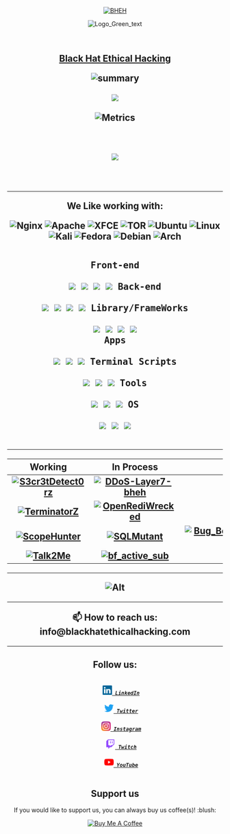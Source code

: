 <p align="center">
  <a href="https://www.blackhatethicalhacking.com">
    <img src="https://pbs.twimg.com/profile_banners/770898848197795840/1650879597/1500x500" width="500px" height="100" alt="BHEH">
  </a>
</p>

<p align="center">
  <img src="https://user-images.githubusercontent.com/13942386/220196179-678a1651-83ba-4c95-bf93-5374dd7d9022.png" alt="Logo_Green_text" width="400px" height="300">
</p>
<p align="center">
<img src="https://camo.githubusercontent.com/82291b0fe831bfc6781e07fc5090cbd0a8b912bb8b8d4fec0696c881834f81ac/68747470733a2f2f70726f626f742e6d656469612f394575424971676170492e676966" width="350" height="1">
</p>
<h2 align="center"><u>Black Hat Ethical Hacking</u>

![summary](https://github-profile-summary-cards.vercel.app/api/cards/profile-details?username=blackhatethicalhacking&theme=monokai)


<p align="center">
  <a align="center" href="https://github.com/blackhatethicalhacking" target="_blank"><img src="https://img.shields.io/badge/Github-blackhatethicalhacking-green?style=for-the-badge&logo=github"></a>
</p>

![Metrics](https://metrics.lecoq.io/blackhatethicalhacking?template=classic&stargazers=1&lines=1&repositories=1&discussions=1&achievements=1&notable=1&activity=1&traffic=1&code=1&base=header%2C%20activity%2C%20community%2C%20repositories%2C%20metadata&base.indepth=false&base.hireable=false&base.skip=false&repositories.batch=100&repositories.forks=false&repositories.affiliations=owner&stargazers=false&stargazers.charts=true&stargazers.charts.type=classic&stargazers.worldmap=true&stargazers.worldmap.sample=0&lines=false&lines.sections=base&lines.repositories.limit=4&lines.history.limit=2&repositories=false&repositories.pinned=0&repositories.starred=0&repositories.random=0&repositories.order=featured%2C%20pinned%2C%20starred%2C%20random&discussions=false&discussions.categories=true&discussions.categories.limit=0&achievements=false&achievements.threshold=C&achievements.secrets=true&achievements.display=compact&achievements.limit=0&notable=false&notable.from=organization&notable.repositories=false&notable.indepth=false&notable.types=commit&notable.self=true&activity=false&activity.limit=5&activity.load=300&activity.days=14&activity.visibility=all&activity.timestamps=false&activity.filter=all&traffic=false&code=false&code.lines=12&code.load=400&code.days=3&code.visibility=public&config.timezone=Asia%2FNicosia)

<p align="center">
<img src="https://camo.githubusercontent.com/82291b0fe831bfc6781e07fc5090cbd0a8b912bb8b8d4fec0696c881834f81ac/68747470733a2f2f70726f626f742e6d656469612f394575424971676170492e676966" width="350" height="1">
</p>

<p align="center">
    <img src="https://github-readme-stats.vercel.app/api?username=blackhatethicalhacking&show_icons=true&include_all_commits=true">
</p>


<p align="center">
<img src="https://camo.githubusercontent.com/82291b0fe831bfc6781e07fc5090cbd0a8b912bb8b8d4fec0696c881834f81ac/68747470733a2f2f70726f626f742e6d656469612f394575424971676170492e676966" width="350" height="1">
</p>

---

<p align="center">We Like working with:
 
![Nginx](https://img.shields.io/badge/nginx-%23009639.svg?style=for-the-badge&logo=nginx&logoColor=white)
![Apache](https://img.shields.io/badge/apache-%23D42029.svg?style=for-the-badge&logo=apache&logoColor=white)
![XFCE](https://img.shields.io/badge/XFCE-%232284F2.svg?style=for-the-badge&logo=xfce&logoColor=white)
![TOR](https://img.shields.io/badge/tor-%237E4798.svg?style=for-the-badge&logo=tor-project&logoColor=white)
![Ubuntu](https://img.shields.io/badge/Ubuntu-E95420?style=for-the-badge&logo=ubuntu&logoColor=white)
![Linux](https://img.shields.io/badge/Linux-FCC624?style=for-the-badge&logo=linux&logoColor=black)
![Kali](https://img.shields.io/badge/Kali-268BEE?style=for-the-badge&logo=kalilinux&logoColor=white)
![Fedora](https://img.shields.io/badge/Fedora-294172?style=for-the-badge&logo=fedora&logoColor=white)
![Debian](https://img.shields.io/badge/Debian-D70A53?style=for-the-badge&logo=debian&logoColor=white) 
![Arch](https://img.shields.io/badge/Arch%20Linux-1793D1?logo=arch-linux&logoColor=fff&style=for-the-badge)
  
  

<p style="display: inline-block;" align="center">
  <kbd>
    <kbd>Front-end</kbd>
    <br>
    <br>
    <img width="30px" src="https://cdn.jsdelivr.net/gh/devicons/devicon/icons/html5/html5-original.svg" /> 
    <img width="30px" src="https://cdn.jsdelivr.net/gh/devicons/devicon/icons/css3/css3-plain.svg" /> 
    <img width="30px" src="https://cdn.jsdelivr.net/gh/devicons/devicon/icons/sass/sass-original.svg" /> 
    <img width="30px" src="https://cdn.jsdelivr.net/gh/devicons/devicon/icons/javascript/javascript-original.svg" />
  </kbd>
  <kbd>
    <kbd>Back-end</kbd>
    <br>
    <br>
    <img width="30px" src="https://cdn.jsdelivr.net/gh/devicons/devicon/icons/php/php-original.svg" />
    <img width="30px" src="https://cdn.jsdelivr.net/gh/devicons/devicon/icons/typescript/typescript-original.svg" />
    <img width="30px" src="https://cdn.jsdelivr.net/gh/devicons/devicon/icons/nodejs/nodejs-original.svg" />
    <img width="30px" src="https://cdn.jsdelivr.net/gh/devicons/devicon/icons/rails/rails-original-wordmark.svg" />
  </kbd>
  <kbd>
    <kbd>Library/FrameWorks</kbd>
    <br>
    <br>
    <img width="30px" src="https://cdn.jsdelivr.net/gh/devicons/devicon/icons/tailwindcss/tailwindcss-plain.svg" />
    <img width="30px" src="https://cdn.jsdelivr.net/gh/devicons/devicon/icons/bootstrap/bootstrap-original.svg" />
    <img width="30px" src="https://cdn.jsdelivr.net/gh/devicons/devicon/icons/react/react-original.svg" />
    <img width="30px" src="https://cdn.jsdelivr.net/gh/devicons/devicon/icons/vuejs/vuejs-original.svg" />
  </kbd>
  <br>
  <kbd>
    <kbd>Apps</kbd>
    <br>
    <br>
    <img width="30px" src="https://cdn.jsdelivr.net/gh/devicons/devicon/icons/java/java-original.svg" />
    <img width="30px" src="https://cdn.jsdelivr.net/gh/devicons/devicon/icons/kotlin/kotlin-original.svg" />
    <img width="30px" src="https://cdn.jsdelivr.net/gh/devicons/devicon/icons/dart/dart-original.svg" />
  </kbd>
  <kbd>
    <kbd>Terminal Scripts</kbd>
    <br>
    <br>
    <img width="30px" src="https://cdn.jsdelivr.net/gh/devicons/devicon/icons/python/python-plain.svg" />
    <img width="30px" src="https://cdn.jsdelivr.net/gh/devicons/devicon/icons/bash/bash-original.svg" />
    <img width="30px" src="https://cdn.jsdelivr.net/gh/devicons/devicon/icons/ruby/ruby-original.svg" />
  </kbd>
  <kbd>
    <kbd>Tools</kbd>
    <br>
    <br>
    <img width="30px" src="https://cdn.jsdelivr.net/gh/devicons/devicon/icons/vscode/vscode-original.svg" />
    <img width="30px" src="https://github.com/termux/termux-app/raw/master/app/src/main/res/mipmap-xxxhdpi/ic_launcher.png" />
    <img width="30px" src="https://upload.wikimedia.org/wikipedia/commons/thumb/b/b2/Repl.it_logo.svg/512px-Repl.it_logo.svg.png">
  </kbd>
  <kbd>
    <kbd>OS</kbd>
    <br>
    <br>
    <img width="30px" src="https://cdn.jsdelivr.net/gh/devicons/devicon/icons/linux/linux-original.svg" />
    <img width="30px" src="https://cdn.jsdelivr.net/gh/devicons/devicon/icons/android/android-original.svg" />
    <img width="30px" src="https://cdn.jsdelivr.net/gh/devicons/devicon/icons/windows8/windows8-original.svg" />
  </kbd>
</p>
</p>

---

Working | In Process | Interesting
 :---:|:---:|:---:
 <a href="https://github.com/blackhatethicalhacking/S3cr3tDetect0rz"><img title="S3cr3tDetect0rz" src="https://github-readme-stats.vercel.app/api/pin/?username=blackhatethicalhacking&repo=S3cr3tDetect0rz&theme=great-gatsby"></a> | <a href="https://github.com/blackhatethicalhacking/DDoS-Layer7-bheh"><img title="DDoS-Layer7-bheh" src="https://github-readme-stats.vercel.app/api/pin/?username=blackhatethicalhacking&repo=DDoS-Layer7-bheh&theme=maroongold"></a> | <a href="https://github.com/blackhatethicalhacking/XSSRocket"><img title="XSSRocket" src="https://github-readme-stats.vercel.app/api/pin/?username=blackhatethicalhacking&repo=XSSRocket&theme=vue-dark"></a> 
<a href="https://github.com/blackhatethicalhacking/TerminatorZ"><img title="TerminatorZ" src="https://github-readme-stats.vercel.app/api/pin/?username=blackhatethicalhacking&repo=TerminatorZ&theme=vision-friendly-dark"></a> | <a href="https://github.com/blackhatethicalhacking/OpenRediWrecked"><img title="OpenRediWrecked" src="https://github-readme-stats.vercel.app/api/pin/?username=blackhatethicalhacking&repo=OpenRediWrecked&theme=aura"></a> | <a href="https://github.com/blackhatethicalhacking/NucleiMonst3r"><img title="NucleiMonst3r" src="https://github-readme-stats.vercel.app/api/pin/?username=blackhatethicalhacking&repo=NucleiMonst3r&theme=github_dark"></a>
<a href="https://github.com/blackhatethicalhacking/ScopeHunter"><img title="ScopeHunter" src="https://github-readme-stats.vercel.app/api/pin/?username=blackhatethicalhacking&repo=ScopeHunter&theme=onedark"></a> | <a href="https://github.com/blackhatethicalhacking/SQLMutant"><img title="SQLMutant" src="https://github-readme-stats.vercel.app/api/pin/?username=blackhatethicalhacking&repo=SQLMutant&theme=codeSTACKr"></a> | <a href="https://github.com/blackhatethicalhacking/Bug_Bounty_Tools_and_Methodology"><img title="Bug_Bounty_Tools_and_Methodology" src="https://github-readme-stats.vercel.app/api/pin/?username=blackhatethicalhacking&repo=Bug_Bounty_Tools_and_Methodology&theme=merko"></a><br>
<a href="https://github.com/blackhatethicalhacking/Talk2Me"><img title="Talk2Me" src="https://github-readme-stats.vercel.app/api/pin/?username=blackhatethicalhacking&repo=Talk2Me&theme=shades-of-purple"></a> | <a href="https://github.com/blackhatethicalhacking/bf_active_sub"><img title="bf_active_sub" src="https://github-readme-stats.vercel.app/api/pin/?username=blackhatethicalhacking&repo=bf_active_sub&theme=ayu-mirage"></a> | <a href="https://github.com/blackhatethicalhacking/isitalive"><img title="isitalive" src="https://github-readme-stats.vercel.app/api/pin/?username=blackhatethicalhacking&repo=isitalive&theme=gruvbox_light"></a>

---

![Alt](https://repobeats.axiom.co/api/embed/18ec57dcd76b54ed397de6cd74d9c05d679b9e6e.svg "Repobeats analytics image")

</div>
 
---
  
  <p align="center">
    📫 How to reach us: info@blackhatethicalhacking.com
</p></h2>

---

<h2 align="center">Follow us:</h2>

<h5 align="center">
  <code>
    <a href="https://www.linkedin.com/company/black-hat-ethical-hacking" title="LinkedIn Profile"><img height="22" width="22" src="https://github.com/Dheerajmadhukar/Dheerajmadhukar/blob/main/img/linkedin.svg" /> LinkedIn</a>
  </code>
  <code>
    <a href="https://twitter.com/secur1ty1samyth" title="Twitter Profile"><img height="22" width="22" src="https://github.com/Dheerajmadhukar/Dheerajmadhukar/blob/main/img/twitter.svg" /> Twitter</a>
  </code>
  <code>
    <a href="https://www.instagram.com/blackhatethicalhacking/?hl=en" title="Instagram Profile"><img height="22" width="22" src="https://github.com/Dheerajmadhukar/Dheerajmadhukar/blob/main/img/instagram.svg" /> Instagram</a>
  </code>
  <code>
    <a href="https://www.twitch.tv/bheh1337"><img alt="Twitch" title="Twitch" height="22" width="22" src="https://github.com/Dheerajmadhukar/Dheerajmadhukar/blob/main/img/twitch.svg" /> Twitch</a>
  </code>
  <code>
    <a href="https://www.youtube.com/channel/UC7-AsunT7zO-ny5-U8glqkw"><img alt="YouTube" title="YouTube" height="22" width="22" src="https://github.com/Dheerajmadhukar/Dheerajmadhukar/blob/main/img/youtube.svg" /> YouTube</a>
  </code>
</h5>

<h2 align="center">Support us</h2>

<p align="center">
If you would like to support us, you can always buy us coffee(s)! :blush:  </p>

<p align="center">
<a href="https://www.buymeacoffee.com/bheh" target="_blank"><img src="https://cdn.buymeacoffee.com/buttons/default-orange.png" alt="Buy Me A Coffee" height="41" width="174"></a>
  </p>

<!--
**blackhatethicalhacking/blackhatethicalhacking** is a ✨ _special_ ✨ repository because its `README.md` (this file) appears on your GitHub profile.

Here are some ideas to get you started:

- 🔭 I’m currently working on ...
- 🌱 I’m currently learning ...
- 👯 I’m looking to collaborate on ...
- 🤔 I’m looking for help with ...
- 💬 Ask me about ...
- 📫 How to reach me: ...
- 😄 Pronouns: ...
- ⚡ Fun fact: ...
-->
